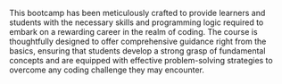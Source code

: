 This bootcamp has been meticulously crafted to provide learners and students with the necessary skills and programming logic required to embark on a rewarding career in the realm of coding. The course is thoughtfully designed to offer comprehensive guidance right from the basics, ensuring that students develop a strong grasp of fundamental concepts and are equipped with effective problem-solving strategies to overcome any coding challenge they may encounter.
